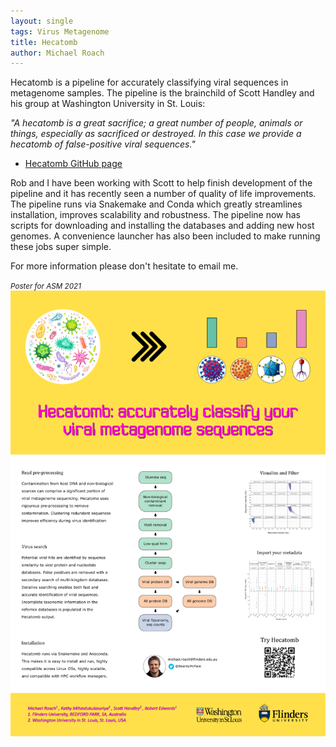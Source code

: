 ```yaml
---
layout: single
tags: Virus Metagenome
title: Hecatomb
author: Michael Roach
---
```


Hecatomb is a pipeline for accurately classifying viral sequences in metagenome samples.<!--more-->
The pipeline is the brainchild of Scott Handley and his group at Washington University in St. Louis:

_"A hecatomb is a great sacrifice; a great number of people, animals or things, especially as sacrificed or destroyed. 
In this case we provide a hecatomb of false-positive viral sequences."_

 - [Hecatomb GitHub page](https://github.com/shandley/hecatomb)

Rob and I have been working with Scott to help finish development of the pipeline and it has recently seen a number of 
quality of life improvements. The pipeline runs via Snakemake and Conda which greatly streamlines installation,
improves scalability and robustness. The pipeline now has scripts for downloading and installing the databases and 
adding new host genomes. A convenience launcher has also been included to make running these jobs super simple.

For more information please don't hesitate to email me.

<small><i>Poster for ASM 2021</i></small>
![](/assets/images/Hecatomb_ASM2021.png)
